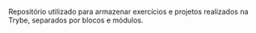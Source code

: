 Repositório utilizado para armazenar exercícios e projetos realizados na Trybe, separados por blocos e módulos.

